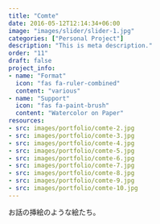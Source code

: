 ```yaml
---
title: "Comte"
date: 2016-05-12T12:14:34+06:00
image: "images/slider/slider-1.jpg"
categories: ["Personal Project"]
description: "This is meta description."
order: "11"
draft: false
project_info:
- name: "Format"
  icon: "fas fa-ruler-combined"
  content: "various"
- name: "Support"
  icon: "fas fa-paint-brush"
  content: "Watercolor on Paper"
resources:
- src: images/portfolio/comte-2.jpg
- src: images/portfolio/comte-3.jpg
- src: images/portfolio/comte-4.jpg
- src: images/portfolio/comte-5.jpg
- src: images/portfolio/comte-6.jpg
- src: images/portfolio/comte-7.jpg
- src: images/portfolio/comte-8.jpg
- src: images/portfolio/comte-9.jpg
- src: images/portfolio/comte-10.jpg
---
```

お話の挿絵のような絵たち。
